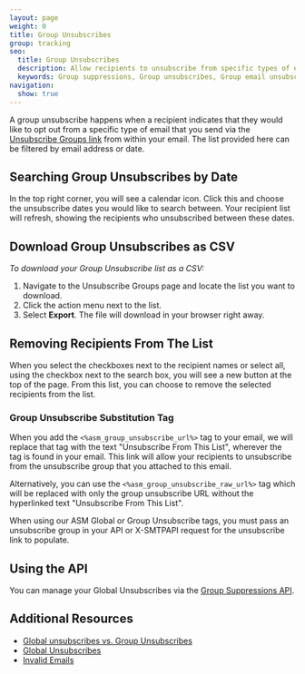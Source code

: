 ```yaml
---
layout: page
weight: 0
title: Group Unsubscribes
group: tracking
seo:
  title: Group Unsubscribes
  description: Allow recipients to unsubscribe from specific types of email you send, rather than everything you send, and stay out of the spam folder.
  keywords: Group suppressions, Group unsubscribes, Group email unsubscribe, Group email suppression
navigation:
  show: true
---
```


A group unsubscribe happens when a recipient indicates that they would like to opt out from a specific type of email that you send via the [Unsubscribe Groups link](#group-unsubscribe-substitution-tag) from within your email. The list provided here can be filtered by email address or date.

## 	Searching Group Unsubscribes by Date

In the top right corner, you will see a calendar icon. Click this and choose the unsubscribe dates you would like to search between. Your recipient list will refresh, showing the recipients who unsubscribed between these dates.

## 	Download Group Unsubscribes as CSV

*To download your Group Unsubscribe list as a CSV:*

1. Navigate to the Unsubscribe Groups page and locate the list you want to download.
1. Click the action menu next to the list.
1. Select **Export**. The file will download in your browser right away.

## 	Removing Recipients From The List

When you select the checkboxes next to the recipient names or select all, using the checkbox next to the search box, you will see a new button at the top of the page. From this list, you can choose to remove the selected recipients from the list.

 ### 	Group Unsubscribe Substitution Tag

When you add the `<%asm_group_unsubscribe_url%>` tag to your email, we will replace that tag with the text "Unsubscribe From This List", wherever the tag is found in your email. This link will allow your recipients to unsubscribe from the unsubscribe group that you attached to this email.

Alternatively, you can use the `<%asm_group_unsubscribe_raw_url%>` tag which will be replaced with only the group unsubscribe URL without the hyperlinked text "Unsubscribe From This List".

<call-out>

When using our ASM Global or Group Unsubscribe tags, you must pass an unsubscribe group in your API or X-SMTPAPI request for the unsubscribe link to populate.

</call-out>

## 	Using the API

You can manage your Global Unsubscribes via the [Group Suppressions API]({{root_url}}/API_Reference/Web_API_v3/Suppression_Management/groups.html).

## 	Additional Resources

- [Global unsubscribes vs. Group Unsubscribes]({{root_url}}/ui/sending-email/index-suppressions/#suppressions-vs-unsubscribes)
- [Global Unsubscribes]({{root_url}}/ui/sending-email/global-unsubscribes/)
- [Invalid Emails]({{root_url}}/ui/sending-email/invalid-emails/)

